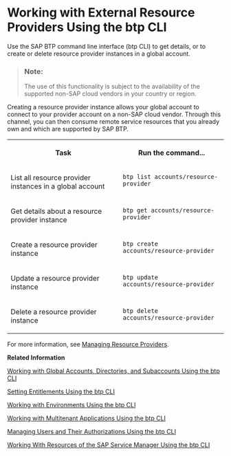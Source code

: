 <!-- loio48d7688f166642dca0c431f55d1d141f -->

# Working with External Resource Providers Using the btp CLI

Use the SAP BTP command line interface \(btp CLI\) to get details, or to create or delete resource provider instances in a global account.

> ### Note:  
> The use of this functionality is subject to the availability of the supported non-SAP cloud vendors in your country or region.

Creating a resource provider instance allows your global account to connect to your provider account on a non-SAP cloud vendor. Through this channel, you can then consume remote service resources that you already own and which are supported by SAP BTP.


<table>
<tr>
<th valign="top">

Task



</th>
<th valign="top">

Run the command...



</th>
</tr>
<tr>
<td valign="top">

List all resource provider instances in a global account



</td>
<td valign="top">

`btp list accounts/resource-provider`



</td>
</tr>
<tr>
<td valign="top">

Get details about a resource provider instance



</td>
<td valign="top">

`btp get accounts/resource-provider`



</td>
</tr>
<tr>
<td valign="top">

Create a resource provider instance



</td>
<td valign="top">

`btp create accounts/resource-provider`



</td>
</tr>
<tr>
<td valign="top">

Update a resource provider instance



</td>
<td valign="top">

`btp update accounts/resource-provider`



</td>
</tr>
<tr>
<td valign="top">

Delete a resource provider instance



</td>
<td valign="top">

`btp delete accounts/resource-provider`



</td>
</tr>
</table>

For more information, see [Managing Resource Providers](Managing_Resource_Providers_e2c250d.md).

**Related Information**  


[Working with Global Accounts, Directories, and Subaccounts Using the btp CLI](Working_with_Global_Accounts,_Directories,_and_Subaccounts_Using_the_btp_CLI_85a683e.md "Use the SAP BTP command line interface (btp CLI) to manage operations with global accounts, directories, and subaccounts.")

[Setting Entitlements Using the btp CLI](Setting_Entitlements_Using_the_btp_CLI_5af849c.md "Use the SAP BTP command line interface (btp CLI) to set entitlements to define the functionality or permissions available for users of global accounts, directories, and subaccounts.")

[Working with Environments Using the btp CLI](Working_with_Environments_Using_the_btp_CLI_48db155.md "Use the SAP BTP command line interface (btp CLI) to manage runtime environment instances in a subaccount. For example, enable the Cloud Foundry environment by creating a Cloud Foundry org (environment instance).")

[Working with Multitenant Applications Using the btp CLI](Working_with_Multitenant_Applications_Using_the_btp_CLI_c1b0fcc.md "Use the SAP BTP command line interface (btp CLI) to manage the multitenant applications to which a subaccount is entitled to subscribe.")

[Managing Users and Their Authorizations Using the btp CLI](Managing_Users_and_Their_Authorizations_Using_the_btp_CLI_94bb593.md "User authorizations are managed by assigning role collections to users (for example, Subaccount Administrator). Use the SAP BTP command line interface (btp CLI) to manage roles and role collections, and to assign role collections to users.")

[Working With Resources of the SAP Service Manager Using the btp CLI](Working_With_Resources_of_the_SAP_Service_Manager_Using_the_btp_CLI_fe6a53b.md "Use the SAP BTP command line interface to perform various operations related to your platforms, attached service brokers, service instances, and service bindings.")

